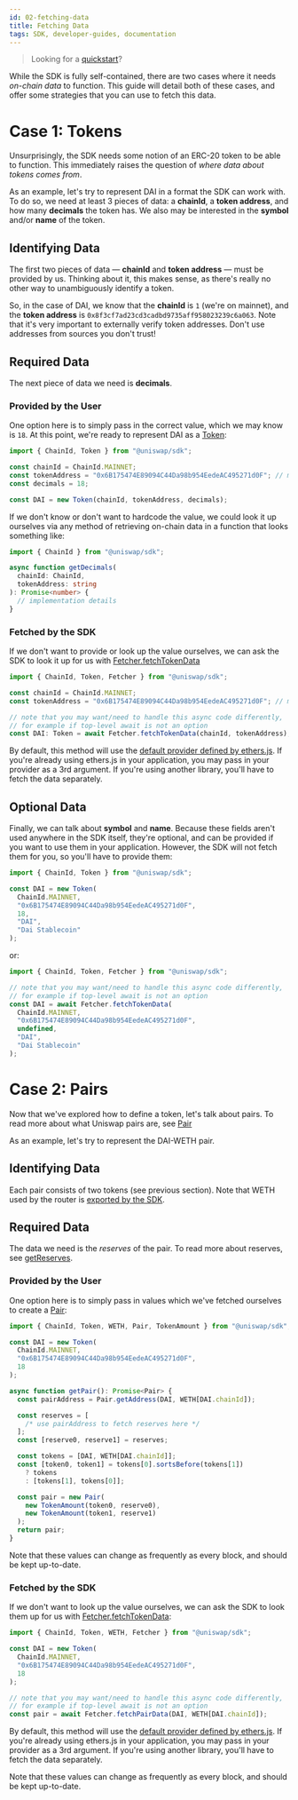 ```yaml
---
id: 02-fetching-data
title: Fetching Data
tags: SDK, developer-guides, documentation
---
```


> Looking for a [quickstart](../javascript-sdk/01-quick-start.md)?

While the SDK is fully self-contained, there are two cases where it needs _on-chain data_ to function.
This guide will detail both of these cases, and offer some strategies that you can use to fetch this data.

# Case 1: Tokens

Unsurprisingly, the SDK needs some notion of an ERC-20 token to be able to function. This immediately raises the question of _where data about tokens comes from_.

As an example, let's try to represent DAI in a format the SDK can work with. To do so, we need at least 3 pieces of data: a **chainId**, a **token address**, and how many **decimals** the token has. We also may be interested in the **symbol** and/or **name** of the token.

## Identifying Data

The first two pieces of data — **chainId** and **token address** — must be provided by us. Thinking about it, this makes sense, as there's really no other way to unambiguously identify a token.

So, in the case of DAI, we know that the **chainId** is `1` (we're on mainnet), and the **token address** is `0x8f3cf7ad23cd3cadbd9735aff958023239c6a063`. Note that it's very important to externally verify token addresses. Don't use addresses from sources you don't trust!

## Required Data

The next piece of data we need is **decimals**.

### Provided by the User

One option here is to simply pass in the correct value, which we may know is `18`. At this point, we're ready to represent DAI as a [Token](../../reference/SDK/02-token.md):

```typescript
import { ChainId, Token } from "@uniswap/sdk";

const chainId = ChainId.MAINNET;
const tokenAddress = "0x6B175474E89094C44Da98b954EedeAC495271d0F"; // must be checksummed
const decimals = 18;

const DAI = new Token(chainId, tokenAddress, decimals);
```

If we don't know or don't want to hardcode the value, we could look it up ourselves via any method of retrieving on-chain data in a function that looks something like:

```typescript
import { ChainId } from "@uniswap/sdk";

async function getDecimals(
  chainId: ChainId,
  tokenAddress: string
): Promise<number> {
  // implementation details
}
```

### Fetched by the SDK

If we don't want to provide or look up the value ourselves, we can ask the SDK to look it up for us with [Fetcher.fetchTokenData](../../reference/SDK/07-fetcher.md#fetchtokendata)

```typescript
import { ChainId, Token, Fetcher } from "@uniswap/sdk";

const chainId = ChainId.MAINNET;
const tokenAddress = "0x6B175474E89094C44Da98b954EedeAC495271d0F"; // must be checksummed

// note that you may want/need to handle this async code differently,
// for example if top-level await is not an option
const DAI: Token = await Fetcher.fetchTokenData(chainId, tokenAddress);
```

By default, this method will use the [default provider defined by ethers.js](https://docs.ethers.io/v5/api/providers/#providers-getDefaultProvider).
If you're already using ethers.js in your application, you may pass in your provider as a 3rd argument.
If you're using another library, you'll have to fetch the data separately.

## Optional Data

Finally, we can talk about **symbol** and **name**. Because these fields aren't used anywhere in the SDK itself, they're optional, and can be provided if you want to use them in your application. However, the SDK will not fetch them for you, so you'll have to provide them:

```typescript
import { ChainId, Token } from "@uniswap/sdk";

const DAI = new Token(
  ChainId.MAINNET,
  "0x6B175474E89094C44Da98b954EedeAC495271d0F",
  18,
  "DAI",
  "Dai Stablecoin"
);
```

or:

```typescript
import { ChainId, Token, Fetcher } from "@uniswap/sdk";

// note that you may want/need to handle this async code differently,
// for example if top-level await is not an option
const DAI = await Fetcher.fetchTokenData(
  ChainId.MAINNET,
  "0x6B175474E89094C44Da98b954EedeAC495271d0F",
  undefined,
  "DAI",
  "Dai Stablecoin"
);
```

# Case 2: Pairs

Now that we've explored how to define a token, let's talk about pairs. To read more about what Uniswap pairs are, see [Pair](../../reference/smart-contracts/02-pair.md)

As an example, let's try to represent the DAI-WETH pair.

## Identifying Data

Each pair consists of two tokens (see previous section). Note that WETH used by the router is [exported by the SDK](../../reference/SDK/08-other-exports.md).

## Required Data

The data we need is the _reserves_ of the pair. To read more about reserves, see [getReserves](../../reference/smart-contracts/02-pair.md#getreserves).

### Provided by the User

One option here is to simply pass in values which we've fetched ourselves to create a [Pair](../../reference/SDK/03-pair.md):

```typescript
import { ChainId, Token, WETH, Pair, TokenAmount } from "@uniswap/sdk";

const DAI = new Token(
  ChainId.MAINNET,
  "0x6B175474E89094C44Da98b954EedeAC495271d0F",
  18
);

async function getPair(): Promise<Pair> {
  const pairAddress = Pair.getAddress(DAI, WETH[DAI.chainId]);

  const reserves = [
    /* use pairAddress to fetch reserves here */
  ];
  const [reserve0, reserve1] = reserves;

  const tokens = [DAI, WETH[DAI.chainId]];
  const [token0, token1] = tokens[0].sortsBefore(tokens[1])
    ? tokens
    : [tokens[1], tokens[0]];

  const pair = new Pair(
    new TokenAmount(token0, reserve0),
    new TokenAmount(token1, reserve1)
  );
  return pair;
}
```

Note that these values can change as frequently as every block, and should be kept up-to-date.

### Fetched by the SDK

If we don't want to look up the value ourselves, we can ask the SDK to look them up for us with [Fetcher.fetchTokenData](../../reference/SDK/07-fetcher.md#fetchtokendata):

```typescript
import { ChainId, Token, WETH, Fetcher } from "@uniswap/sdk";

const DAI = new Token(
  ChainId.MAINNET,
  "0x6B175474E89094C44Da98b954EedeAC495271d0F",
  18
);

// note that you may want/need to handle this async code differently,
// for example if top-level await is not an option
const pair = await Fetcher.fetchPairData(DAI, WETH[DAI.chainId]);
```

By default, this method will use the [default provider defined by ethers.js](https://docs.ethers.io/v5/api/providers/#providers-getDefaultProvider). If you're already using ethers.js in your application, you may pass in your provider as a 3rd argument. If you're using another library, you'll have to fetch the data separately.

Note that these values can change as frequently as every block, and should be kept up-to-date.
